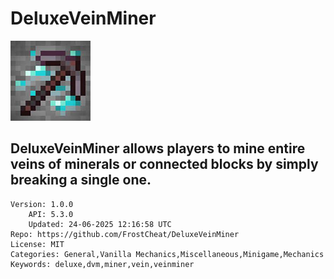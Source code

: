 # DeluxeVeinMiner
<img src="https://raw.githubusercontent.com/FrostCheat/DeluxeVeinMiner/c169bc1b10825e224ff08f44c0de8c8e450f6edc/icon.png" width="128" height="128" />

## DeluxeVeinMiner allows players to mine entire veins of minerals or connected blocks by simply breaking a single one.
```properties
Version: 1.0.0
    API: 5.3.0
    Updated: 24-06-2025 12:16:58 UTC
Repo: https://github.com/FrostCheat/DeluxeVeinMiner
License: MIT
Categories: General,Vanilla Mechanics,Miscellaneous,Minigame,Mechanics
Keywords: deluxe,dvm,miner,vein,veinminer
```
